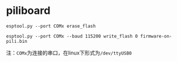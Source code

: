 # piliboard

`esptool.py --port COMx erase_flash`

`esptool.py --port COMx --baud 115200 write_flash 0 firmware-on-pili.bin`

注：`COMx`为连接的串口，在linux下形式为`/dev/ttyUSB0`